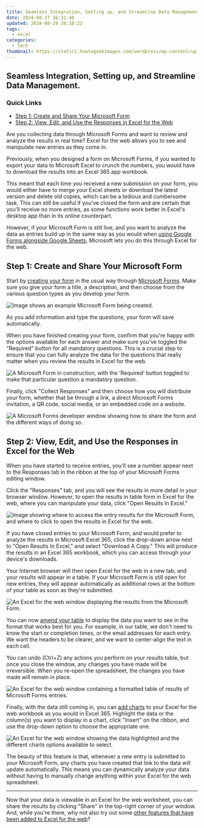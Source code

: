 ```yaml
---
title: Seamless Integration, Setting up, and Streamline Data Management.
date: 2024-08-27 16:31:40
updated: 2024-08-29 10:10:22
tags:
  - excel
categories:
  - tech
thumbnail: https://static1.howtogeekimages.com/wordpress/wp-content/uploads/2024/02/vivobook.jpg
---
```


## Seamless Integration, Setting up, and Streamline Data Management.

### Quick Links

* [Step 1: Create and Share Your Microsoft Form](https://facebook-video-share.techidaily.com/new-2024-approved-content-makers-compensation-breakdown-for-youtube-shorts/)
* [Step 2: View, Edit, and Use the Responses in Excel for the Web](https://facebook-clips.techidaily.com/the-ultimate-list-facebooks-top-10-vids-for-2024/)

 Are you collecting data through Microsoft Forms and want to review and analyze the results in real time? Excel for the web allows you to see and manipulate new entries as they come in.

 Previously, when you designed a form on Microsoft Forms, if you wanted to export your data to Microsoft Excel to crunch the numbers, you would have to download the results into an Excel 365 app workbook.

 This meant that each time you received a new submission on your form, you would either have to merge your Excel sheets or download the latest version and delete old copies, which can be a tedious and cumbersome task. This can still be useful if you've closed the form and are certain that you'll receive no more entries, as some functions work better in Excel's desktop app than in its online counterpart.

 However, if your Microsoft Form is still live, and you want to analyze the data as entries build up in the same way as you would when [using Google Forms alongside Google Sheets](https://some-techniques.techidaily.com/updated-freescape-extraction-revisited-a-look-at-the-latest-update/), Microsoft lets you do this through Excel for the web.

##  Step 1: Create and Share Your Microsoft Form

 Start by [creating your form](https://some-skills.techidaily.com/updated-unlocking-visual-potential-perfect-aspect-ratios-revealed/) in the usual way through [Microsoft Forms](https://forms.office.com/). Make sure you give your form a title, a description, and then choose from the various question types as you develop your form.

![Image shows an example Microsoft Form being created.](https://static1.howtogeekimages.com/wordpress/wp-content/uploads/2024/03/creating-a-form.png) 

 As you add information and type the questions, your form will save automatically.

 When you have finished creating your form, confirm that you're happy with the options available for each answer and make sure you've toggled the "Required" button for all mandatory questions. This is a crucial step to ensure that you can fully analyze the data for the questions that really matter when you review the results in Excel for the web.

![A Microsoft Form in construction, with the 'Required' button toggled to make that particular question a mandatory question.](https://static1.howtogeekimages.com/wordpress/wp-content/uploads/2024/03/mandatory-questions.png) 

 Finally, click "Collect Responses" and then choose how you will distribute your form, whether that be through a link, a direct Microsoft Forms invitation, a QR code, social media, or an embedded code on a website.

![A Microsoft Forms developer window showing how to share the form and the different ways of doing so.](https://static1.howtogeekimages.com/wordpress/wp-content/uploads/2024/03/collect-responses.png) 

##  Step 2: View, Edit, and Use the Responses in Excel for the Web

 When you have started to receive entries, you'll see a number appear next to the Responses tab in the ribbon at the top of your Microsoft Forms editing window.

 Click the "Responses" tab, and you will see the results in more detail in your browser window. However, to open the results in table form in Excel for the web, where you can manipulate your data, click "Open Results In Excel."

![Image showing where to access the entry results for the Microsoft Form, and where to click to open the results in Excel for the web.](https://static1.howtogeekimages.com/wordpress/wp-content/uploads/2024/03/view-responses.png) 

 If you have closed entries to your Microsoft Form, and would prefer to analyze the results in Microsoft Excel 365, click the drop-down arrow next to "Open Results In Excel," and select "Download A Copy." This will produce the results in an Excel 365 workbook, which you can access through your device's downloads.

 Your Internet browser will then open Excel for the web in a new tab, and your results will appear in a table. If your Microsoft Form is still open for new entries, they will appear automatically as additional rows at the bottom of your table as soon as they're submitted.

![An Excel for the web window displaying the results from the Microsoft Form.](https://static1.howtogeekimages.com/wordpress/wp-content/uploads/2024/03/synced-results.png) 

 You can now [amend your table](https://screen-sharing-recording.techidaily.com/new-2024-approved-basic-win10-screen-save-program/) to display the data you want to see in the format that works best for you. For example, in our table, we don't need to know the start or completion times, or the email addresses for each entry. We want the headers to be clearer, and we want to center-align the text in each cell.

 You can undo (Ctrl+Z) any actions you perform on your results table, but once you close the window, any changes you have made will be irreversible. When you re-open the spreadsheet, the changes you have made will remain in place.

![An Excel for the web window containing a formatted table of results of Microsoft Forms entries.](https://static1.howtogeekimages.com/wordpress/wp-content/uploads/2024/03/formatted-results.png) 

 Finally, with the data still coming in, you can [add charts](https://mondly-stories.techidaily.com/introduccion-al-control-de-reloj-digital-en-espanol/) to your Excel for the web workbook as you would in Excel 365\. Highlight the data or the column(s) you want to display in a chart, click "Insert" on the ribbon, and use the drop-down option to choose the appropriate one.

![An Excel for the web window showing the data highlighted and the different charts options available to select.](https://static1.howtogeekimages.com/wordpress/wp-content/uploads/2024/03/add-charts.png) 

 The beauty of this feature is that, whenever a new entry is submitted to your Microsoft Form, any charts you have created that link to the data will update automatically. This means you can dynamically analyze your data without having to manually change anything within your Excel for the web spreadsheet.

---

 Now that your data is viewable in an Excel for the web worksheet, you can share the results by clicking "Share" in the top-right corner of your window. And, while you're there, why not also try out some [other features that have been added to Excel for the web](https://fox-access.techidaily.com/updated-2024-approved-live-link-legends-favoring-the-framework-software-or-fabrication-hardware/)?

<ins class="adsbygoogle"
     style="display:block"
     data-ad-format="autorelaxed"
     data-ad-client="ca-pub-7571918770474297"
     data-ad-slot="1223367746"></ins>



<ins class="adsbygoogle"
     style="display:block"
     data-ad-client="ca-pub-7571918770474297"
     data-ad-slot="8358498916"
     data-ad-format="auto"
     data-full-width-responsive="true"></ins>
